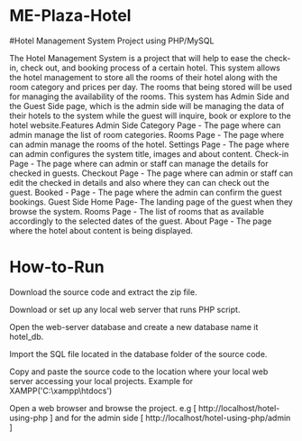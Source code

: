 # ME-Plaza-Hotel
#Hotel Management System Project using PHP/MySQL

The Hotel Management System is a project that will help to ease the check-in, check out, and booking process of a certain hotel. This system allows the hotel management to store all the rooms of their hotel along with the room category and prices per day. The rooms that being stored will be used for managing the availability of the rooms. 
This system has Admin Side and the Guest Side page, which is the admin side will be managing the data of their hotels to the system while the guest will inquire, book or explore to the hotel website.Features Admin Side Category Page - The page where can admin manage the list of room categories. Rooms Page - The page where can admin manage the rooms of the hotel.
Settings Page - The page where can admin configures the system title, images and about content.
Check-in Page - The page where can admin or staff can manage the details for checked in guests.
Checkout Page - The page where can admin or staff can edit the checked in details and also where they can can check out the guest.
Booked - Page - The page where the admin can confirm the guest bookings.
Guest Side Home Page- The landing page of the guest when they browse the system. 
Rooms  Page - The list of rooms that as available accordingly to the selected dates of the guest. About Page - The page where the hotel about content is being displayed.

# How-to-Run
Download the source code and extract the zip file.

Download or set up any local web server that runs PHP script.

Open the web-server database and create a new database name it hotel_db.

Import the SQL file located in the database folder of the source code.

Copy and paste the source code to the location where your local web server accessing your local projects. Example for XAMPP('C:\xampp\htdocs')

Open a web browser and browse the project. e.g [ http://localhost/hotel-using-php ] and for the admin side [ http://localhost/hotel-using-php/admin ]
